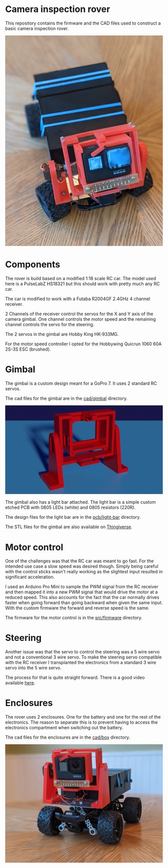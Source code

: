 # Camera inspection rover

This repository contains the firmware and the CAD files used to construct a
basic camera inspection rover.

![Rover (top)](/assets/rover_top.jpg)

# Components

The rover is build based on a modified 1:18 scale RC car.
The model used here is a PulseLabZ HS18321 but this should work with pretty much
any RC car.

The car is modified to work with a Futaba R2004GF 2.4GHz 4 channel receiver.

2 Channels of the receiver control the servos for the X and Y axis of the camera
gimbal. One channel controls the motor speed and the remaining channel controls
the servo for the steering.

The 2 servos in the gimbal are Hobby King HK-933MG.

For the motor speed controller I opted for the Hobbywing Quicrun 1060 60A 2S-3S
ESC (brushed).

# Gimbal

The gimbal is a custom design meant for a GoPro 7. It uses 2 standard RC servos.

The cad files for the gimbal are in the [cad/gimbal](cad/gimbal) directory.

![Gimbal](/assets/gimbal.png)

The gimbal also has a light bar attached. The light bar is a simple custom
etched PCB with 0805 LEDs (white) and 0805 resistors (220R).

The design files for the light bar are in the [pcb/light-bar](pcb/light-bar)
directory.

The STL files for the gimbal are also available on
[Thingiverse](https://www.thingiverse.com/thing:4635363).

# Motor control

One of the challenges was that the RC car was meant to go fast.  For the
intended use case a slow speed was desired though. Simply being careful with the
control sticks wasn't really working as the slightest input resulted in
significant acceleration.

I used an Arduino Pro Mini to sample the PWM signal from the RC receiver and
then mapped it into a new PWM signal that would drive the motor at a reduced
speed. This also accounts for the fact that the car normally drives faster when
going forward than going backward when given the same input. With the custom
firmware the forward and reverse speed is the same.

The firmware for the motor control is in the [src/firmware](src/firmware)
directory.

# Steering

Another issue was that the servo to control the steering was a 5 wire servo and
not a conventional 3 wire servo. To make the steering servo compatible with the
RC receiver I transplanted the electronics from a standard 3 wire servo into
the 5 wire servo.

The process for that is quite straight forward. There is a good video available
[here](https://www.youtube.com/watch?v=GDukjyycyxo).

# Enclosures

The rover uses 2 enclosures. One for the battery and one for the rest of the
electronics. The reason to separate this is to prevent having to access the
electronics compartment when switching out the battery.

The cad files for the enclosures are in the [cad/box](cad/box) directory.

![Rover (front)](/assets/rover_front.jpg)
